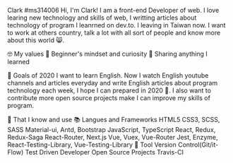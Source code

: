 Clark #ms314006
Hi, I'm Clark! I am a front-end Developer of web. I love learing new technology and skills of web, I writting articles about technology of program I leanrned on dev.to. I leaving in Taiwan now. I want to work at others country, talk a lot with all sort of people and know more about this world 😸.

🤓 My values
🍏 Beginner's mindset and curiosity
🙌 Sharing anything I learned

🔭 Goals of 2020
I want to learn English. Now I watch English youtube channels and articles everyday and write English articles about program technology each week, I hope I can prepared in 2020 💪. I also want to contribute more open source projects make I can improve my skills of program.

🧠 That I know and use
📚 Langues and Frameworks
HTML5
CSS3, SCSS, SASS
Material-ui, Antd, Bootstrap
JavaScript, TypeScript
React, Redux, Redux-Saga React-Router, Next.js
Vue, Vuex, Vue-Router
Jest, Enzyme, React-Testing-Library, Vue-Testing-Library
🔧 Tool
Version Control(Git/it-Flow)
Test Driven Developer
Open Source Projects
Travis-CI

<!--
**RuiLin513/RuiLin513** is a ✨ _special_ ✨ repository because its `README.md` (this file) appears on your GitHub profile.

Here are some ideas to get you started:

- 🔭 I’m currently working on ...
- 🌱 I’m currently learning ...
- 👯 I’m looking to collaborate on ...
- 🤔 I’m looking for help with ...
- 💬 Ask me about ...
- 📫 How to reach me: ...
- 😄 Pronouns: ...
- ⚡ Fun fact: ...
-->
